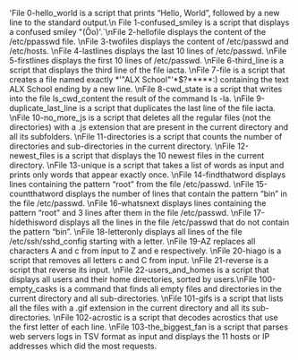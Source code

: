 'File 0-hello_world is a script that prints “Hello, World”, followed by a new line to the standard output.\n
File 1-confused_smiley is a script that displays a confused smiley "(Ôo)'.`\nFile 2-hellofile displays the content of the /etc/ppasswd file.
\nFile 3-twofiles displays the content of /etc/passwd and /etc/hosts.
\nFile 4-lastlines displays the last 10 lines of /etc/passwd.
\nFile 5-firstlines displays the first 10 lines of /etc/passwd.
\nFile 6-third_line is a script that displays the third line of the file iacta.
\nFile 7-file is a script that creates a file named exactly *\'"ALX School"'\*$?*****:) containing the text ALX School ending by a new line.
\nFile 8-cwd_state is a script that writes into the file ls_cwd_content the result of the command ls -la.
\nFile 9-duplicate_last_line is a script that duplicates the last line of the file iacta.
\nFile 10-no_more_js is a script that deletes all the regular files (not the directories) with a .js extension that are present in the current directory and all its subfolders.
\nFile 11-directories is a script that counts the number of directories and sub-directories in the current directory.
\nFile 12-newest_files is a script that displays the 10 newest files in the current directory.
\nFile 13-unique is a script that takes a list of words as input and prints only words that appear exactly once.
\nFile 14-findthatword displays lines containing the pattern “root” from the file /etc/passwd.
\nFile 15-countthatword displays the number of lines that contain the pattern “bin” in the file /etc/passwd.
\nFile 16-whatsnext displays lines containing the pattern “root” and 3 lines after them in the file /etc/passwd.
\nFile 17-hidethisword displays all the lines in the file /etc/passwd that do not contain the pattern “bin”.
\nFile 18-letteronly displays all lines of the file /etc/ssh/sshd_config starting with a letter.
\nFile 19-AZ replaces all characters A and c from input to Z and e respectively.
\nFile 20-hiago is a script that removes all letters c and C from input.
\nFile 21-reverse is a script that reverse its input.
\nFile 22-users_and_homes is a script that displays all users and their home directories, sorted by users.\nFile 100-empty_casks is a command that finds all empty files and directories in the current directory and all sub-directories.
\nFile 101-gifs is a script that lists all the files with a .gif extension in the current directory and all its sub-directories.
\nFile 102-acrostic is a script that decodes acrostics that use the first letter of each line.
\nFile 103-the_biggest_fan is a script that parses web servers logs in TSV format as input and displays the 11 hosts or IP addresses which did the most requests.

